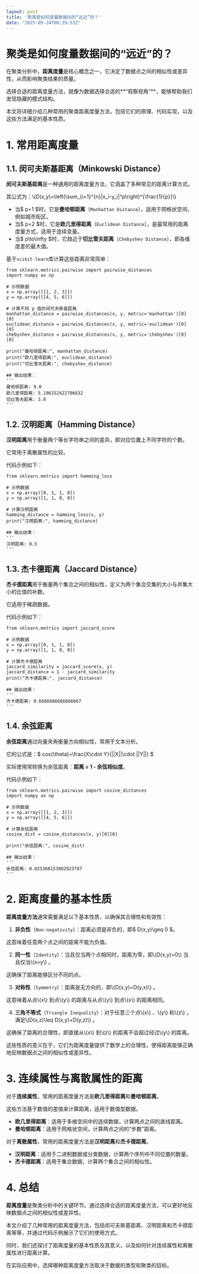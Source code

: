 ```yaml
---
layout: post
title: '聚类是如何度量数据间的“远近”的？'
date: "2025-05-24T00:39:53Z"
---
```

聚类是如何度量数据间的“远近”的？
=================

在聚类分析中，**距离度量**是核心概念之一，它决定了数据点之间的相似性或差异性，从而影响聚类结果的质量。

选择合适的距离度量方法，就像为数据选择合适的**“观察视角”**，能够帮助我们发现隐藏的模式结构。

本文将详细介绍几种常用的聚类距离度量方法，包括它们的原理、代码实现，以及这些方法满足的基本性质。

1\. 常用距离度量
==========

1.1. 闵可夫斯基距离（Minkowski Distance）
--------------------------------

**闵可夫斯基距离**是一种通用的距离度量方法，它涵盖了多种常见的距离计算方式。

其公式为：\\(D(x,y)=\\left(\\sum\_{i=1}^{n}|x\_i-y\_i|^p\\right)^{\\frac{1}{p}}\\)

*   当$ p=1 $时，它是**曼哈顿距离**（`Manhattan Distance`），适用于网格状空间，例如城市街区。
*   当$ p=2 $时，它是**欧几里得距离**（`Euclidean Distance`），是最常用的距离度量方式，适用于连续变量。
*   当$ p\\to\\infty $时，它趋近于**切比雪夫距离**（`Chebyshev Distance`），即各维度差的最大值。

基于`scikit-learn`库计算这些距离非常简单：

    from sklearn.metrics.pairwise import pairwise_distances
    import numpy as np
    
    # 示例数据
    x = np.array([[1, 2, 3]])
    y = np.array([[4, 5, 6]])
    
    # 计算不同 p 值的闵可夫斯基距离
    manhattan_distance = pairwise_distances(x, y, metric='manhattan')[0][0]
    euclidean_distance = pairwise_distances(x, y, metric='euclidean')[0][0]
    chebyshev_distance = pairwise_distances(x, y, metric='chebyshev')[0][0]
    
    print("曼哈顿距离:", manhattan_distance)
    print("欧几里得距离:", euclidean_distance)
    print("切比雪夫距离:", chebyshev_distance)
    
    ## 输出结果：
    '''
    曼哈顿距离: 9.0
    欧几里得距离: 5.196152422706632
    切比雪夫距离: 3.0
    '''
    

1.2. 汉明距离（Hamming Distance）
---------------------------

**汉明距离**用于衡量两个等长字符串之间的差异，即对应位置上不同字符的个数。

它常用于离散属性的比较。

代码示例如下：

    from sklearn.metrics import hamming_loss
    
    # 示例数据
    x = np.array([0, 1, 1, 0])
    y = np.array([1, 1, 0, 0])
    
    # 计算汉明距离
    hamming_distance = hamming_loss(x, y)
    print("汉明距离:", hamming_distance)
    
    ## 输出结果：
    '''
    汉明距离: 0.5
    '''
    

1.3. 杰卡德距离（Jaccard Distance）
----------------------------

**杰卡德距离**用于衡量两个集合之间的相似性，定义为两个集合交集的大小与并集大小的比值的补数。

它适用于稀疏数据。

代码示例如下：

    from sklearn.metrics import jaccard_score
    
    # 示例数据
    x = np.array([0, 1, 1, 0])
    y = np.array([1, 1, 0, 0])
    
    # 计算杰卡德距离
    jaccard_similarity = jaccard_score(x, y)
    jaccard_distance = 1 - jaccard_similarity
    print("杰卡德距离:", jaccard_distance)
    
    ## 输出结果：
    '''
    杰卡德距离: 0.6666666666666667
    '''
    

1.4. 余弦距离
---------

**余弦距离**通过向量夹角衡量方向相似性，常用于文本分析。

它的公式是：$ cos(\\theta)=\\frac{X\\cdot Y}{||X||\\cdot ||Y||} $

实际使用常转换为余弦距离：**距离 = 1 - 余弦相似度**。

代码示例如下：

    from sklearn.metrics.pairwise import cosine_distances
    import numpy as np
    
    # 示例数据
    x = np.array([[1, 2, 3]])
    y = np.array([[4, 5, 6]])
    
    # 计算余弦距离
    cosine_dist = cosine_distances(x, y)[0][0]
    
    print("余弦距离:", cosine_dist)
    
    ## 输出结果：
    '''
    余弦距离: 0.025368153802923787
    '''
    

2\. 距离度量的基本性质
=============

**距离度量方法**通常需要满足以下基本性质，以确保其合理性和有效性：

1.  **非负性**（`Non-negativity`）：距离必须是非负的，即$ D(x,y)\\geq 0 $。

这意味着任意两个点之间的距离不能为负值。

2.  **同一性**（`Identity`）：当且仅当两个点相同时，距离为零，即\\(D(x,y)=0\\) 当且仅当\\(x=y\\) 。

这确保了距离能够区分不同的点。

3.  **对称性**（`Symmetry`）：距离是无方向的，即\\(D(x,y)=D(y,x)\\) 。

这意味着从点\\(x\\) 到点\\(y\\) 的距离与从点\\(y\\) 到点\\(x\\) 的距离相同。

4.  **三角不等式**（`Triangle Inequality`）：对于任意三个点\\(x\\) 、\\(y\\) 和\\(z\\) ，满足\\(D(x,z)\\leq D(x,y)+D(y,z)\\) 。

这确保了距离的合理性，即直接从\\(x\\) 到\\(z\\) 的距离不会超过经过\\(y\\) 的距离。

这些性质的意义在于，它们为距离度量提供了数学上的合理性，使得距离能够正确地反映数据点之间的相似性或差异性。

3\. 连续属性与离散属性的距离
================

对于**连续属性**，常用的距离度量方法是**欧几里得距离**和**曼哈顿距离**。

这些方法基于数值的差值来计算距离，适用于数值型数据。

*   **欧几里得距离**：适用于多维空间中的连续数据，计算两点之间的直线距离。
*   **曼哈顿距离**：适用于网格状空间，计算两点之间的“步数”距离。

对于**离散属性**，常用的距离度量方法是**汉明距离**和**杰卡德距离**。

*   **汉明距离**：适用于二进制数据或分类数据，计算两个序列中不同位置的数量。
*   **杰卡德距离**：适用于集合数据，计算两个集合之间的相似性。

4\. 总结
======

**距离度量**是聚类分析中的关键环节。通过选择合适的距离度量方法，可以更好地反映数据点之间的相似性或差异性。

本文介绍了几种常用的距离度量方法，包括闵可夫斯基距离、汉明距离和杰卡德距离等等，并通过代码示例展示了它们的使用方式。

同时，我们还探讨了距离度量的基本性质及其意义，以及如何针对连续属性和离散属性进行距离计算。

在实际应用中，选择哪种距离度量方法取决于数据的类型和聚类的目标。
